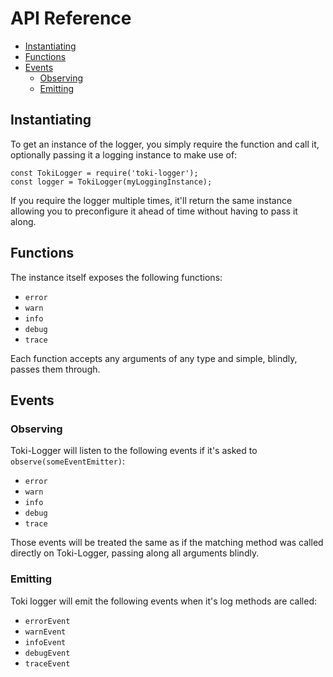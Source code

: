 # API Reference <!-- This title stays the same probably -->
<!-- START doctoc generated TOC please keep comment here to allow auto update -->
<!-- DON'T EDIT THIS SECTION, INSTEAD RE-RUN doctoc TO UPDATE -->

- [Instantiating](#instantiating)
- [Functions](#functions)
- [Events](#events)
  - [Observing](#observing)
  - [Emitting](#emitting)

<!-- END doctoc generated TOC please keep comment here to allow auto update -->

## Instantiating

To get an instance of the logger, you simply require the function and call it, optionally passing it a logging instance to make use of:

```
const TokiLogger = require('toki-logger');
const logger = TokiLogger(myLoggingInstance);
```

If you require the logger multiple times, it'll return the same instance allowing you to preconfigure it ahead of time without having to pass it along.

## Functions

The instance itself exposes the following functions:

+ `error`
+ `warn`
+ `info`
+ `debug`
+ `trace`

Each function accepts any arguments of any type and simple, blindly, passes them through.

## Events

### Observing
Toki-Logger will listen to the following events if it's asked to `observe(someEventEmitter)`:

+ `error`
+ `warn`
+ `info`
+ `debug`
+ `trace`

Those events will be treated the same as if the matching method was called directly on Toki-Logger, passing along all arguments blindly.

### Emitting

Toki logger will emit the following events when it's log methods are called:

+ `errorEvent`
+ `warnEvent`
+ `infoEvent`
+ `debugEvent`
+ `traceEvent`
